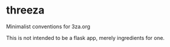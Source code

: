 # threeza

Minimalist conventions for 3za.org

This is not intended to be a flask app, merely ingredients for one.
